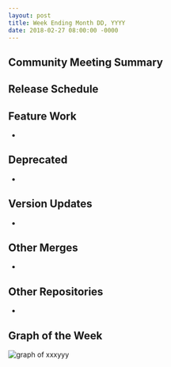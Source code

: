 ```yaml
---
layout: post
title: Week Ending Month DD, YYYY
date: 2018-02-27 08:00:00 -0000
---
```


## Community Meeting Summary


## Release Schedule


## Feature Work

*

## Deprecated

*

## Version Updates

*

## Other Merges

*

## Other Repositories

*

## Graph of the Week

![graph of xxxyyy](/2018/images/some-graph.png)

